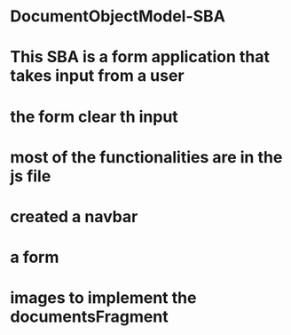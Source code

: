 # DocumentObjectModel-SBA

# This SBA is a form application that takes input from a user
# the form clear th input 
# most of the functionalities are in the js file 

# created a navbar 
# a form 
# images to implement the documentsFragment

